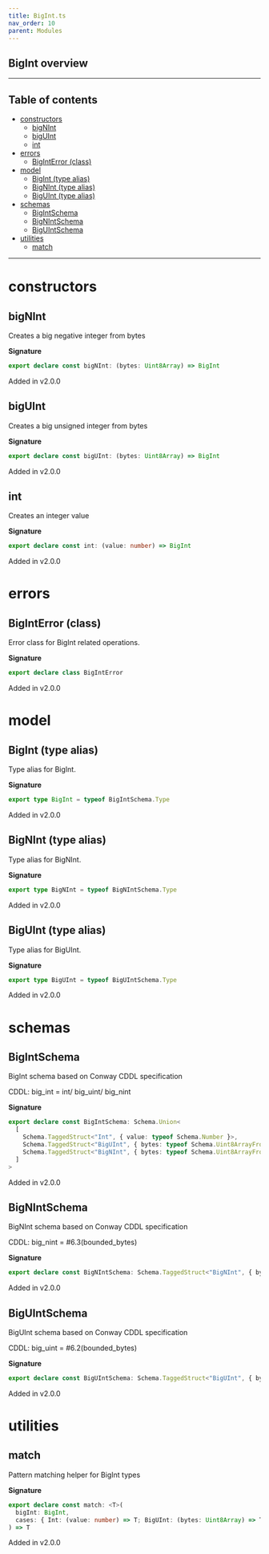 ```yaml
---
title: BigInt.ts
nav_order: 10
parent: Modules
---
```


## BigInt overview

---

<h2 class="text-delta">Table of contents</h2>

- [constructors](#constructors)
  - [bigNInt](#bignint)
  - [bigUInt](#biguint)
  - [int](#int)
- [errors](#errors)
  - [BigIntError (class)](#biginterror-class)
- [model](#model)
  - [BigInt (type alias)](#bigint-type-alias)
  - [BigNInt (type alias)](#bignint-type-alias)
  - [BigUInt (type alias)](#biguint-type-alias)
- [schemas](#schemas)
  - [BigIntSchema](#bigintschema)
  - [BigNIntSchema](#bignintschema)
  - [BigUIntSchema](#biguintschema)
- [utilities](#utilities)
  - [match](#match)

---

# constructors

## bigNInt

Creates a big negative integer from bytes

**Signature**

```ts
export declare const bigNInt: (bytes: Uint8Array) => BigInt
```

Added in v2.0.0

## bigUInt

Creates a big unsigned integer from bytes

**Signature**

```ts
export declare const bigUInt: (bytes: Uint8Array) => BigInt
```

Added in v2.0.0

## int

Creates an integer value

**Signature**

```ts
export declare const int: (value: number) => BigInt
```

Added in v2.0.0

# errors

## BigIntError (class)

Error class for BigInt related operations.

**Signature**

```ts
export declare class BigIntError
```

Added in v2.0.0

# model

## BigInt (type alias)

Type alias for BigInt.

**Signature**

```ts
export type BigInt = typeof BigIntSchema.Type
```

Added in v2.0.0

## BigNInt (type alias)

Type alias for BigNInt.

**Signature**

```ts
export type BigNInt = typeof BigNIntSchema.Type
```

Added in v2.0.0

## BigUInt (type alias)

Type alias for BigUInt.

**Signature**

```ts
export type BigUInt = typeof BigUIntSchema.Type
```

Added in v2.0.0

# schemas

## BigIntSchema

BigInt schema based on Conway CDDL specification

CDDL: big_int = int/ big_uint/ big_nint

**Signature**

```ts
export declare const BigIntSchema: Schema.Union<
  [
    Schema.TaggedStruct<"Int", { value: typeof Schema.Number }>,
    Schema.TaggedStruct<"BigUInt", { bytes: typeof Schema.Uint8ArrayFromSelf }>,
    Schema.TaggedStruct<"BigNInt", { bytes: typeof Schema.Uint8ArrayFromSelf }>
  ]
>
```

Added in v2.0.0

## BigNIntSchema

BigNInt schema based on Conway CDDL specification

CDDL: big_nint = #6.3(bounded_bytes)

**Signature**

```ts
export declare const BigNIntSchema: Schema.TaggedStruct<"BigNInt", { bytes: typeof Schema.Uint8ArrayFromSelf }>
```

Added in v2.0.0

## BigUIntSchema

BigUInt schema based on Conway CDDL specification

CDDL: big_uint = #6.2(bounded_bytes)

**Signature**

```ts
export declare const BigUIntSchema: Schema.TaggedStruct<"BigUInt", { bytes: typeof Schema.Uint8ArrayFromSelf }>
```

Added in v2.0.0

# utilities

## match

Pattern matching helper for BigInt types

**Signature**

```ts
export declare const match: <T>(
  bigInt: BigInt,
  cases: { Int: (value: number) => T; BigUInt: (bytes: Uint8Array) => T; BigNInt: (bytes: Uint8Array) => T }
) => T
```

Added in v2.0.0
